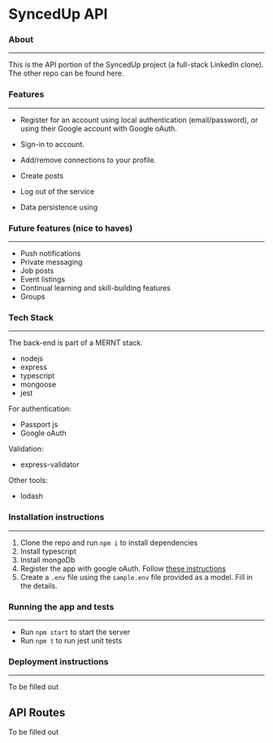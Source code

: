 # SyncedUp API

### About

---

This is the API portion of the SyncedUp project (a full-stack LinkedIn clone). The other repo can be found here.

### Features

---

- Register for an account using local authentication (email/password), or using their Google account with Google oAuth.

- Sign-in to account.
- Add/remove connections to your profile.
- Create posts

- Log out of the service
- Data persistence using

### Future features (nice to haves)

---

- Push notifications
- Private messaging
- Job posts
- Event listings
- Continual learning and skill-building features
- Groups

### Tech Stack

---

The back-end is part of a MERNT stack.

- nodejs
- express
- typescript
- mongoose
- jest

For authentication:

- Passport js
- Google oAuth

Validation:

- express-validator

Other tools:

- lodash

### Installation instructions

---

1. Clone the repo and run `npm i` to install dependencies
2. Install typescript
3. Install mongoDb
4. Register the app with google oAuth. Follow [these instructions](https://developers.google.com/identity/protocols/oauth2)
5. Create a `.env` file using the `sample.env` file
   provided as a model. Fill in the details.

### Running the app and tests

---

- Run `npm start` to start the server
- Run `npm t` to run jest unit tests

### Deployment instructions

---

To be filled out

## API Routes

To be filled out

